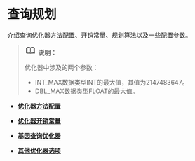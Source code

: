 # 查询规划<a name="ZH-CN_TOPIC_0289900907"></a>

介绍查询优化器方法配置、开销常量、规划算法以及一些配置参数。

>![](public_sys-resources/icon-note.gif) **说明：** 
>
>优化器中涉及的两个参数：
>-   INT\_MAX数据类型INT的最大值，其值为2147483647。
>-   DBL\_MAX数据类型FLOAT的最大值。

-   **[优化器方法配置](优化器方法配置.md)**  

-   **[优化器开销常量](优化器开销常量.md)**  

-   **[基因查询优化器](基因查询优化器.md)**  

-   **[其他优化器选项](其他优化器选项.md)**  


